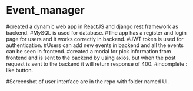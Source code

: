 # Event_manager
#created a dynamic web app in ReactJS and django rest framework as backend. 
#MySQL is used for database.
#The app has a register and login page for users and it works correctly in backend.
#JWT token is used for authentication.
#Users can add new events in backend and all the events can be seen in frontend.
#created a modal for pick information from frontend and is sent to the backend by using axios, but when the post request is sent to the backend it will return response of 400. 
#incomplete : like button.

#Screenshot of user interface are in the repo with folder named UI.
